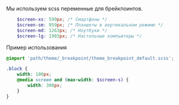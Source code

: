 Мы используем scss переменные для брейкпоинтов.

```scss
    $screen-xs: 599px; /* Смартфоны */
    $screen-sm: 959px; /* Планшеты в вертикальном режиме */
    $screen-md: 1263px; /* Ноутбуки */
    $screen-lg: 1903px; /* Настольные компьютеры */
```

Пример использования
```scss
@import 'path/theme/_breakpoint/theme_breakpoint_default.scss';

.block {
    width: 100px;
    @media screen and (max-width: $screen-s) {
        width: 300px;
    }
}

```
